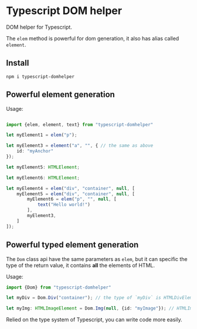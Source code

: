 # Typescript DOM helper
DOM helper for Typescript.

The `elem` method is powerful for dom generation,
it also has alias called `element`.

## Install

```
npm i typescript-domhelper
```

## Powerful element generation

Usage:

```typescript

import {elem, element, text} from "typescript-domhelper"

let myElement1 = elem("p");

let myElement3 = element("a", "", { // the same as above
    id: "myAnchor"
});

let myElement5: HTMLElement;

let myElement6: HTMLElement;

let myElement4 = elem("div", "container", null, [
    myElement5 = elem("div", "container", null, [
        myElement6 = elem("p", "", null, [
            text("Hello world!")
        ],
        myElement3,
    ]
]);

```

## Powerful typed element generation

The `Dom` class api have the same parameters as `elem`,  but it can specific the type of the return value, it contains **all** the elements of HTML.

Usage:

```typescript
import {Dom} from "typescript-domhelper"

let myDiv = Dom.Div("container"); // the type of `myDiv` is HTMLDivElement

let myImg: HTMLImageElement = Dom.Img(null, {id: "myImage"}); // HTMLImageElement
```

Relied on the type system of Typescript, you can write code more easily.
